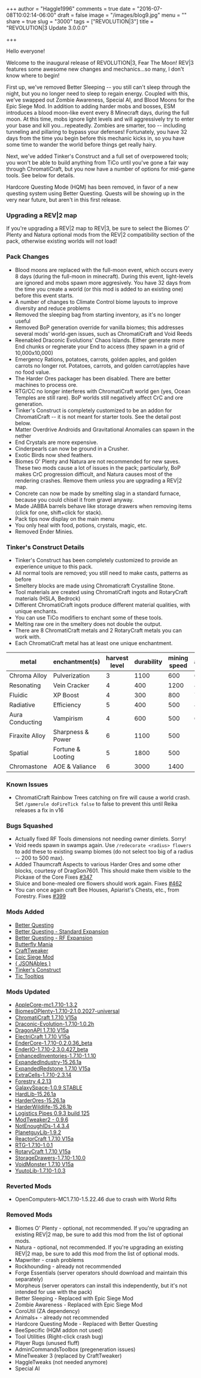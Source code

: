 +++
author = "Haggle1996"
comments = true
date = "2016-07-08T10:02:14-06:00"
draft = false
image = "/images/blog9.jpg"
menu = ""
share = true
slug = "3000"
tags = ["REVOLUTION|3"]
title = "REVOLUTION|3 Update 3.0.0.0"

+++

Hello everyone!

Welcome to the inaugural release of REVOLUTION|3, Fear The Moon! REV|3 features some awesome new changes and mechanics...so many, I don't know where to begin!

First up, we've removed Better Sleeping -- you still can't sleep through the night, but you no longer need to sleep to regain energy. Coupled with this, we've swapped out Zombie Awareness, Special AI, and Blood Moons for the Epic Siege Mod. In addition to adding harder mobs and bosses, ESM introduces a blood moon-like event every 8 Minecraft days, during the full moon. At this time, mobs ignore light levels and will aggressively try to enter your base and kill you...repeatedly. Zombies are smarter, too -- including tunneling and pillaring to bypass your defenses! Fortunately, you have 32 days from the time you begin before this mechanic kicks in, so you have some time to wander the world before things get really hairy.

Next, we've added Tinker's Construct and a full set of overpowered tools; you won't be able to build anything from TiCo until you've gone a fair way through ChromatiCraft, but you now have a number of options for mid-game tools. See below for details.

Hardcore Questing Mode (HQM) has been removed, in favor of a new questing system using Better Questing. Quests will be showing up in the very near future, but aren't in this first release.   

### Upgrading a REV|2 map
If you're upgrading a REV|2 map to REV|3, be sure to select the Biomes O' Plenty and Natura optional mods from the REV|2 compatibility section of the pack, otherwise existing worlds will not load! 

### Pack Changes
- Blood moons are replaced with the full-moon event, which occurs every 8 days (during the full-moon in minecraft). During this event, light-levels are ignored and mobs spawn more aggresively. You have 32 days from the time you create a world (or this mod is added to an existing one) before this event starts. 
- A number of changes to Climate Control biome layouts to improve diversity and reduce problems
- Removed the sleeping bag from starting inventory, as it's no longer useful
- Removed BoP generation override for vanilla biomes; this addresses several mods' world-gen issues, such as ChromatiCraft and Void Reeds
- Reenabled Draconic Evolutions' Chaos Islands. Either generate more End chunks or regnerate your End to access (they spawn in a grid of 10,000x10,000)
- Emergency Rations, potatoes, carrots, golden apples, and golden carrots no longer rot. Potatoes, carrots, and golden carrot/apples have no food value.
- The Harder Ores packager has been disabled. There are better machines to process ore.
- RTG/CC no longer interferes with ChromatiCraft world gen (yes, Ocean Temples are still rare). BoP worlds still negatively affect CrC and ore generation.
- Tinker's Construct is completely customized to be an addon for ChromatiCraft -- it is not meant for starter tools. See the detail post below.
- Matter Overdrive Androids and Gravitational Anomalies can spawn in the nether
- End Crystals are more expensive.
- Cinderpearls can now be ground in a Crusher.
- Exotic Birds now shed feathers.
- Biomes O' Plenty and Natura are not recommended for new saves. These two mods cause a lot of issues in the pack; particularly, BoP makes CrC progression difficult, and Natura causes most of the rendering crashes. Remove them unless you are upgrading a REV|2 map.
- Concrete can now be made by smelting slag in a standard furnace, because you could chisel it from gravel anyway.
- Made JABBA barrels behave like storage drawers when removing items (click for one, shift+click for stack).
- Pack tips now display on the main menu
- You only heal with food, potions, crystals, magic, etc.
- Removed Ender Minies.

### Tinker's Construct Details
- Tinker's Construct has been completely customized to provide an experience unique to this pack.
- All normal tools are removed; you still need to make casts, patterns as before
- Smeltery blocks are made using Chromaticraft Crystalline Stone.
- Tool materials are created using ChromatiCraft ingots and RotaryCraft materials (HSLA, Bedrock)
- Different ChromatiCraft ingots produce different material qualities, with unique enchants.
- You can use TiCo modifiers to enchant some of these tools.
- Melting raw ore in the smeltery does not double the output.
- There are 8 ChromatiCraft metals and 2 RotaryCraft metals you can work with.
- Each ChromatiCraft metal has at least one unique enchantment.

metal | enchantment(s) | harvest level | durability | mining speed | attack | reinforced | handle modifier | stonebound | modifiers 
--- | --- | --- | --- | --- | --- | --- | --- | --- | ---
Chroma Alloy | Pulverization | 3 | 1100 | 600 | 6 | 1 | 1.8 | 0 | 0
Resonating | Vein Cracker | 4 | 400 | 1200 | 8 | 0 | 0.8 | 2 | 0
Fluidic | XP Boost | 4 | 300 | 800 | 7 | 0 | 0.4 | 0 | 0
Radiative | Efficiency | 5 | 400 | 500 | 8 | 1 | 0.6 | 0 | 1
Aura Conducting | Vampirism | 4 | 600 | 500 | 6 | 0 | 0.4 | 0 | 1
Firaxite Alloy | Sharpness & Power | 6 | 1100 | 500 | 12 | 1 | 0.6 | 0 | 1
Spatial | Fortune & Looting | 5 | 1800 | 500 | 10 | 2 | 1.2 | 0 | 1
Chromastone | AOE & Valiance | 6 | 3000 | 1400 | 16 | 3 | 3 | 0 | 2

### Known Issues
- ChromatiCraft Rainbow Trees catching on fire will cause a world crash. Set `/gamerule doFireTick false` to false to prevent this until Reika releases a fix in v16 

### Bugs Squashed
- Actually fixed RF Tools dimensions not needing owner dimlets. Sorry!
- Void reeds spawn in swamps again. Use `/redecorate <radius> flowers` to add these to existing swamp biomes (do not select too big of a radius -- 200 to 500 max).
- Added Thaumcraft Aspects to various Harder Ores and some other blocks, courtesy of DragGon7601. This should make them visible to the Pickaxe of the Core Fixes [#347](https://github.com/Haggle1996/RevolutionPack/issues/347)
- Sluice and bone-mealed ore flowers should work again. Fixes [#462](https://github.com/Haggle1996/RevolutionPack/issues/462)
- You can once again craft Bee Houses, Apiarist's Chests, etc., from Forestry. Fixes [#399](https://github.com/Haggle1996/RevolutionPack/issues/399)

### Mods Added
- [Better Questing](http://minecraft.curseforge.com/projects/better-questing)
- [Better Questing - Standard Expansion](http://minecraft.curseforge.com/projects/better-questing-standard-expansion)
- [Better Questing - RF Expansion](http://minecraft.curseforge.com/projects/better-questing-rf-expansion)
- [Butterfly Mania](http://minecraft.curseforge.com/projects/butterfly-mania)
- [CraftTweaker](http://minecraft.curseforge.com/projects/crafttweaker-customized-minetweaker3)
- [Epic Siege Mod](http://minecraft.curseforge.com/projects/epic-siege-mod)
- [{ JSONAbles }](http://minecraft.curseforge.com/projects/jsonables)
- [Tinker's Construct](http://minecraft.curseforge.com/projects/tinkers-construct)
- [Tic Tooltips](http://mods.curse.com/mc-mods/minecraft/tic-tooltips)

### Mods Updated
- [AppleCore-mc1.7.10-1.3.2](http://minecraft.curseforge.com/projects/applecore/files/2305594)
- [BiomesOPlenty-1.7.10-2.1.0.2027-universal](http://minecraft.curseforge.com/projects/biomes-o-plenty/files/2308122)
- [ChromatiCraft 1.7.10 V15a](http://minecraft.curseforge.com/projects/chromaticraft/files/2309361)
- [Draconic-Evolution-1.7.10-1.0.2h](http://minecraft.curseforge.com/mc-mods/223565-mod/files/2313451)
- [DragonAPI 1.7.10 V15a](http://minecraft.curseforge.com/projects/dragonapi/files/2309347)
- [ElectriCraft 1.7.10 V15a](http://minecraft.curseforge.com/projects/electricraft/files/2309350)
- [EnderCore-1.7.10-0.2.0.36_beta](http://minecraft.curseforge.com/projects/endercore/files/2307830)
- [EnderIO-1.7.10-2.3.0.427_beta](http://minecraft.curseforge.com/projects/ender-io/files/2307366)
- [EnhancedInventories-1.7.10-1.1.10](http://minecraft.curseforge.com/mc-mods/226210-mod/files/2313194)
- [ExpandedIndustry-15.26.1a](http://minecraft.curseforge.com/mc-mods/232258-mod/files/2311664)
- [ExpandedRedstone 1.7.10 V15a](http://minecraft.curseforge.com/projects/expandedredstone/files/2309351)
- [ExtraCells-1.7.10-2.3.14](http://minecraft.curseforge.com/projects/extracells2/files/2308206)
- [Forestry 4.2.13](http://minecraft.curseforge.com/projects/forestry/files/2306433)
- [GalaxySpace-1.0.9 STABLE](http://minecraft.curseforge.com/projects/galaxy-space-addon-for-galacticraft-3/files/2308079)
- [HardLib-15.26.1a](http://minecraft.curseforge.com/mc-mods/232071-mod/files/2311665)
- [HarderOres-15.26.1a](http://minecraft.curseforge.com/mc-mods/232254-mod/files/2311661)
- [HarderWildlife-15.26.1b](http://minecraft.curseforge.com/mc-mods/232257-mod/files/2314401)
- [Logistics Pipes 0.9.3 build 125](http://minecraft.curseforge.com/projects/logistics-pipes/files/2307138)
- [ModTweaker2 - 0.9.6](http://minecraft.curseforge.com/mc-mods/220954-mod/files/2313730)
- [NotEnoughIDs-1.4.3.4](http://minecraft.curseforge.com/projects/notenoughids/files/2308819)
- [PlanetguyLib-1.9.2](http://minecraft.curseforge.com/projects/planetguylib/files/2305574)
- [ReactorCraft 1.7.10 V15a](http://minecraft.curseforge.com/projects/reactorcraft/files/2309349)
- [RTG-1.7.10-1.0.1](http://minecraft.curseforge.com/mc-mods/237989-mod/files/2311424)
- [RotaryCraft 1.7.10 V15a](http://minecraft.curseforge.com/projects/rotarycraft/files/2309348)
- [StorageDrawers-1.7.10-1.10.0](http://minecraft.curseforge.com/mc-mods/223852-mod/files/2313060)
- [VoidMonster 1.7.10 V15a](http://minecraft.curseforge.com/projects/void-monster/files/2309358)
- [YuutoLib-1.7.10-1.0.3](http://minecraft.curseforge.com/mc-mods/234935-mod/files/2313196)

### Reverted Mods
- OpenComputers-MC1.7.10-1.5.22.46 due to crash with World Rifts

### Removed Mods
- Biomes O' Plenty - optional, not recommended. If you're upgrading an existing REV|2 map, be sure to add this mod from the list of optional mods.
- Natura - optional, not recommended. If you're upgrading an existing REV|2 map, be sure to add this mod from the list of optional mods.
- Mapwriter - crash problems
- Rockhounding - already not recommended
- Forge Essentials (server operators should download and maintain this separately)
- Morpheus (server operators can install this independently, but it's not intended for use with the pack)
- Better Sleeping - Replaced with Epic Siege Mod
- Zombie Awareness - Replaced with Epic Siege Mod
- CoroUtil (ZA dependency)
- Animals+ - already not recommended
- Hardcore Questing Mode - Replaced with Better Questing
- BeeSpecific (HQM addon not used)
- Tool Utilities (Right-click crash bug)
- Player Rugs (unused fluff)
- AdminCommandsToolbox (pregeneration issues)
- MineTweaker 3 (replaced by CraftTweaker)
- HaggleTweaks (not needed anymore)
- Special AI